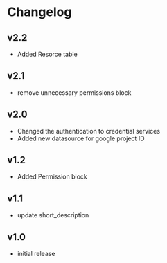 # Changelog

## v2.2

- Added Resorce table

## v2.1

- remove unnecessary permissions block

## v2.0

- Changed the authentication to credential services
- Added new datasource for google project ID

## v1.2

- Added Permission block

## v1.1

- update short_description

## v1.0

- initial release
